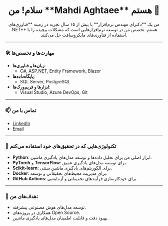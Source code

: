 <!-- شروع بخش مقدمه با تصویر پروفایل -->
<h1 align="center">سلام! من **Mahdi Aghtaee** هستم 👋</h1>


<p align="center"> 
  من یک **دکترای مهندس نرم‌افزار** با بیش از ۱۵ سال تجربه در زمینه **فناوری‌های .NET** هستم. 
  تخصص من در توسعه نرم‌افزارهایی است که مشکلات پیچیده را با استفاده از فناوری‌های مایکروسافت حل می‌کنند.
</p>

---

### 🛠️ مهارت‌ها و تخصص‌ها
- **زبان‌ها و فناوری‌ها**: 
  - C#, ASP.NET, Entity Framework, Blazor
- **پایگاه‌داده‌ها**: 
  - SQL Server, PostgreSQL
- **ابزارها و فریم‌ورک‌ها**: 
  - Visual Studio, Azure DevOps, Git

---

### 📫 تماس با من
- [LinkedIn](https://www.linkedin.com/in/mahdi-aghtaee-00914696/)
- [Email](mailto:mahdi.aghtaee@gmail.com)

---

### 🔧 تکنولوژی‌هایی که در تحقیق‌های خود استفاده می‌کنم
- **Python**: ابزار اصلی من برای تحلیل داده‌ها و توسعه مدل‌های یادگیری ماشین.
- **PyTorch** و **TensorFlow**: برای توسعه مدل‌های یادگیری عمیق.
- **Scikit-learn**: برای الگوریتم‌های یادگیری ماشین سنتی.
- **Docker**: برای مدیریت محیط‌های تحقیقاتی و توسعه.
- **GitHub Actions**: برای خودکارسازی فرآیندهای تحقیقاتی و آزمایشی.

---

### 🌱 هدف‌های من:
- توسعه مدل‌های هوش مصنوعی پیشرفته.
- همکاری در پروژه‌های Open Source.
- بهبود دقت و قابلیت اطمینان مدل‌های یادگیری ماشین.

